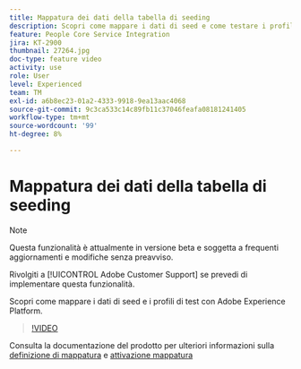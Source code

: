```yaml
---
title: Mappatura dei dati della tabella di seeding
description: Scopri come mappare i dati di seed e come testare i profili con Adobe Experience Platform (AEP)
feature: People Core Service Integration
jira: KT-2900
thumbnail: 27264.jpg
doc-type: feature video
activity: use
role: User
level: Experienced
team: TM
exl-id: a6b8ec23-01a2-4333-9918-9ea13aac4068
source-git-commit: 9c3ca533c14c89fb11c37046feafa08181241405
workflow-type: tm+mt
source-wordcount: '99'
ht-degree: 8%

---
```


# Mappatura dei dati della tabella di seeding

>[!NOTE]
>
>Questa funzionalità è attualmente in versione beta e soggetta a frequenti aggiornamenti e modifiche senza preavviso.
>
>Rivolgiti a [!UICONTROL Adobe Customer Support] se prevedi di implementare questa funzionalità.

Scopri come mappare i dati di seed e i profili di test con Adobe Experience Platform.

>[!VIDEO](https://video.tv.adobe.com/v/27264?quality=12&learn=on)

Consulta la documentazione del prodotto per ulteriori informazioni sulla [definizione di mappatura](https://experienceleague.adobe.com/docs/campaign-standard/using/integrating-with-adobe-cloud/adobe-experience-platform/data-connector/aep-mapping-definition.html) e [attivazione mappatura](https://experienceleague.adobe.com/docs/campaign-standard/using/integrating-with-adobe-cloud/adobe-experience-platform/data-connector/aep-mapping-activation.html)
